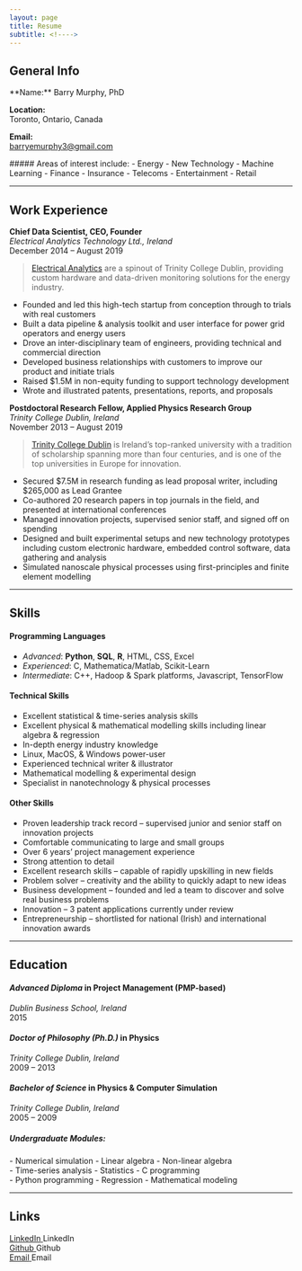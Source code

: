```yaml
---
layout: page
title: Resume
subtitle: <!---->
---
```

## General Info

<div class="row">
  <div class="col-md-6" markdown="1">
  **Name:**  
  Barry Murphy, PhD

  **Location:**  
  Toronto, Ontario, Canada

  **Email:**  
  [barryemurphy3@gmail.com](mailto:barryemurphy3@gmail.com)
  </div>
  <div class="col-md-6" markdown="1">
##### Areas of interest include:  
  - Energy
  - New Technology
  - Machine Learning
  - Finance
  - Insurance
  - Telecoms
  - Entertainment
  - Retail
  </div>
</div>

---

## Work Experience

**Chief Data Scientist, CEO, Founder**  
*Electrical Analytics Technology Ltd., Ireland*  
December 2014 – August 2019  
  >[Electrical Analytics](http://www.electrical-analytics.com) are a spinout of Trinity College Dublin, providing custom hardware and data-driven monitoring solutions for the energy industry.

  - Founded and led this high-tech startup from conception through to trials with real customers
  - Built a data pipeline & analysis toolkit and user interface for power grid operators and energy users
  - Drove an inter-disciplinary team of engineers, providing technical and commercial direction
  - Developed business relationships with customers to improve our product and initiate trials
  - Raised $1.5M in non-equity funding to support technology development
  - Wrote and illustrated patents, presentations, reports, and proposals


**Postdoctoral Research Fellow, Applied Physics Research Group**  
*Trinity College Dublin, Ireland*  
November 2013 – August 2019  
  >[Trinity College Dublin](http://www.tcd.ie/) is Ireland’s top-ranked university with a tradition of scholarship spanning more than four centuries, and is one of the top universities in Europe for innovation.

  - Secured $7.5M in research funding as lead proposal writer, including $265,000 as Lead Grantee
  - Co-authored 20 research papers in top journals in the field, and presented at international conferences
  - Managed innovation projects, supervised senior staff, and signed off on spending
  - Designed and built experimental setups and new technology prototypes including custom electronic hardware, embedded control software, data gathering and analysis
  - Simulated nanoscale physical processes using first-principles and finite element modelling

---

## Skills

#### Programming Languages
- *Advanced*: **Python**, **SQL**, **R**, HTML, CSS, Excel
- *Experienced*: 	C, Mathematica/Matlab, Scikit-Learn
- *Intermediate*: 	C++, Hadoop & Spark platforms, Javascript, TensorFlow

#### Technical Skills
- Excellent statistical & time-series analysis skills
- Excellent physical & mathematical modelling skills including linear algebra & regression
- In-depth energy industry knowledge
- Linux, MacOS, & Windows power-user
- Experienced technical writer & illustrator
- Mathematical modelling & experimental design
- Specialist in nanotechnology & physical processes

#### Other Skills
- Proven leadership track record – supervised junior and senior staff on innovation projects
- Comfortable communicating to large and small groups
- Over 6 years’ project management experience
- Strong attention to detail
- Excellent research skills – capable of rapidly upskilling in new fields
- Problem solver – creativity and the ability to quickly adapt to new ideas
- Business development – founded and led a team to discover and solve real business problems
- Innovation – 3 patent applications currently under review
- Entrepreneurship – shortlisted for national (Irish) and international innovation awards

---

## Education

#### *Advanced Diploma* in Project Management (PMP-based)
*Dublin Business School, Ireland*  
2015

#### *Doctor of Philosophy (Ph.D.)* in Physics
*Trinity College Dublin, Ireland*  
2009 – 2013

#### *Bachelor of Science* in Physics & Computer Simulation
*Trinity College Dublin, Ireland*  
2005 – 2009

##### Undergraduate Modules:
<div class="row">
  <div class="col-md-4" markdown="1">
  - Numerical simulation
  - Linear algebra
  - Non-linear algebra
  </div>
  <div class="col-md-4" markdown="1">
  - Time-series analysis
  - Statistics
  - C programming
  </div>
  <div class="col-md-4" markdown="1">
  - Python programming
  - Regression
  - Mathematical modeling
  </div>
</div>

---
## Links

<div class="row">
  <div class="col-md-3">
  <a href="https://www.linkedin.com/in/barryemurphy"
  class="btn btn-social-icon btn-linkedin" title="LinkedIn">
  <span class="fa fa-fw fa-linkedin" aria-hidden="true"></span>
  <span class="sr-only">LinkedIn</span>
  </a> LinkedIn
  </div>
  <div class="col-md-3">
  <a href="https://github.com/baztastic"
  class="btn btn-social-icon btn-github" title="Github">
  <span class="fa fa-fw fa-github" aria-hidden="true"></span>
  <span class="sr-only">Github</span>
  </a> Github
  </div>
  <div class="col-md-3">
  <a href="mailto:barryemurphy3@gmail.com"
  class="btn btn-social-icon btn-email" title="Email">
  <span class="fa-stack fa-fw fa-fh" aria-hidden="true">
    <i class="fa fa-square fa-stack-2x"></i>
    <i class="fa fa-envelope fa-stack-1x fa-inverse"></i>
  </span><span class="sr-only">Email</span>
  <!-- <span class="fa fa-fw fa-envelope" aria-hidden="true"></span> -->
  <!-- <span class="sr-only">Email</span> -->
  </a> Email
  </div>
</div>


